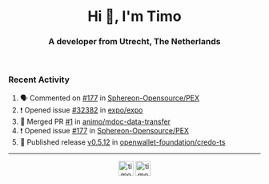 <h1 align="center">Hi 👋, I'm Timo</h1>
<h3 align="center">A developer from Utrecht, The Netherlands</h3>
<br/>
<!-- https://github.com/rahuldkjain/github-profile-readme-generator --!>

<!--  <p align="left"><img src="https://github-readme-stats.vercel.app/api?username=timoglastra&show_icons=true&count_private=true&" alt="timoglastra" /></p> --!>

<!--
Github language stats
<p align="left"><img src="https://github-readme-stats.vercel.app/api/top-langs/?username=timoglastra&layout=compact" alt="timoglastra" /><p>
-->

<!-- Codestats language stats -->
<!-- <p align="left"><img src="https://codestats-readme.vercel.app/api/top-langs/?username=timoglastra&layout=compact&language_count=12" alt="timoglastra" /><p>    --!>
  
<h3>Recent Activity</h3>

<!--START_SECTION:activity-->
1. 🗣 Commented on [#177](https://github.com/Sphereon-Opensource/PEX/issues/177#issuecomment-2439997398) in [Sphereon-Opensource/PEX](https://github.com/Sphereon-Opensource/PEX)
2. ❗ Opened issue [#32382](https://github.com/expo/expo/issues/32382) in [expo/expo](https://github.com/expo/expo)
3. 🎉 Merged PR [#1](https://github.com/animo/mdoc-data-transfer/pull/1) in [animo/mdoc-data-transfer](https://github.com/animo/mdoc-data-transfer)
4. ❗ Opened issue [#177](https://github.com/Sphereon-Opensource/PEX/issues/177) in [Sphereon-Opensource/PEX](https://github.com/Sphereon-Opensource/PEX)
5. 🚀 Published release [v0.5.12](https://github.com/openwallet-foundation/credo-ts/releases/tag/v0.5.12) in [openwallet-foundation/credo-ts](https://github.com/openwallet-foundation/credo-ts)
<!--END_SECTION:activity-->

---

<p align="center">
<a href="https://twitter.com/timoglastra" target="blank"><img align="center" src="https://cdn.jsdelivr.net/npm/simple-icons@3.0.1/icons/twitter.svg" alt="timoglastra" height="30" width="30" /></a>
<a href="https://linkedin.com/in/timoglastra" target="blank"><img align="center" src="https://cdn.jsdelivr.net/npm/simple-icons@3.0.1/icons/linkedin.svg" alt="timoglastra" height="30" width="30" /></a>
</p>



